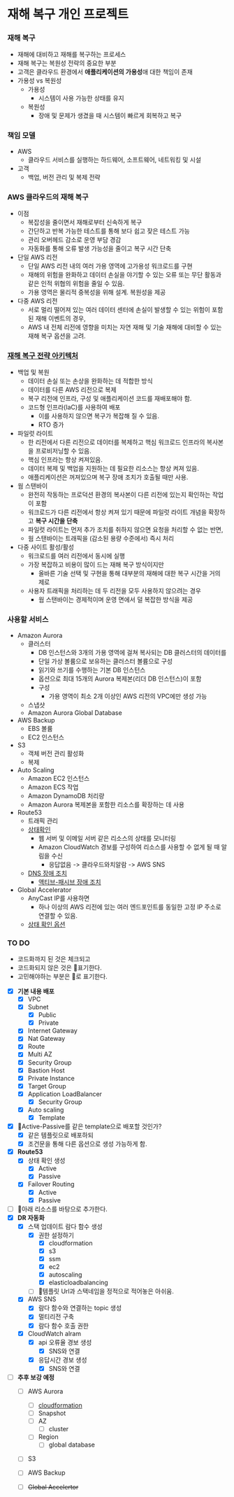 # 재해 복구 개인 프로젝트

### 재해 복구
- 재해에 대비하고 재해를 복구하는 프로세스
- 재해 복구는 복원성 전략의 중요한 부분
- 고객은 클라우드 환경에서 **애플리케이션의 가용성**애 대한 책임이 존재
- 가용성 vs 복원성
  - 가용성
    - 시스템이 사용 가능한 상태를 유지
  - 복원성
    - 장애 및 문제가 생겼을 때 시스템이 빠르게 회복하고 복구

### 책임 모델
- AWS
  - 클라우드 서비스를 실행하는 하드웨어, 소프트웨어, 네트워킹 및 시설
- 고객
  - 백업, 버전 관리 및 복제 전략

### AWS 클라우드의 재해 복구
- 이점
  - 복잡성을 줄이면서 재해로부터 신속하게 복구
  - 간단하고 반복 가능한 테스트를 통해 보다 쉽고 잦은 테스트 가능
  - 관리 오버헤드 감소로 운영 부담 경감
  - 자동화를 통해 오류 발생 가능성을 줄이고 복구 시간 단축
- 단일 AWS 리전
  - 단일 AWS 리전 내의 여러 가용 영역에 고가용성 워크로드를 구현
  - 재해의 위험을 완화하고 데이터 손실을 야기할 수 있는 오류 또는 무단 활동과 같은 인적 위협의 위험을 줄일 수 있음.
  - 가용 영역은 물리적 중복성을 위해 설계. 복원성을 제공
- 다중 AWS 리전
  - 서로 멀리 떨어져 있는 여러 데이터 센터에 손실이 발생할 수 있는 위험이 포함된 재해 이벤트의 경우, 
  - AWS 내 전체 리전에 영향을 미치는 자연 재해 및 기술 재해에 대비할 수 있는 재해 복구 옵션을 고려.

### [재해 복구 전략 아키텍처](https://docs.aws.amazon.com/ko_kr/whitepapers/latest/disaster-recovery-workloads-on-aws/disaster-recovery-options-in-the-cloud.html)
- 백업 및 복원
  - 데이터 손실 또는 손상을 완화하는 데 적합한 방식
  - 데이터를 다른 AWS 리전으로 복제
  - 복구 리전에 인프라, 구성 및 애플리케이션 코드를 재배포해야 함.
  - 코드형 인프라(IaC)를 사용하여 배포
    - 이를 사용하지 않으면 복구가 복잡해 질 수 있음.
    - RTO 증가
- 파일럿 라이트
  - 한 리전에서 다른 리전으로 데이터를 복제하고 핵심 워크로드 인프라의 복사본을 프로비저닝할 수 있음.
  - 핵심 인프라는 항상 켜져있음.
  - 데이터 복제 및 백업을 지원하는 데 필요한 리소스는 항상 켜져 있음.
  - 애플리케이션은 꺼져있으며 복구 장애 조치가 호출될 때만 사용.
- 웜 스탠바이
  -  완전히 작동하는 프로덕션 환경의 복사본이 다른 리전에 있는지 확인하는 작업이 포함
  -  워크로드가 다른 리전에서 항상 켜져 있기 때문에 파일럿 라이트 개념을 확장하고 **복구 시간을 단축**
  -  파일럿 라이트는 먼저 추가 조치를 취하지 않으면 요청을 처리할 수 없는 반면, 
  - 웜 스탠바이는 트래픽을 (감소된 용량 수준에서) 즉시 처리
- 다중 사이트 활성/활성
  - 워크로드를 여러 리전에서 동시에 실행
  - 가장 복잡하고 비용이 많이 드는 재해 복구 방식이지만 
    - 올바른 기술 선택 및 구현을 통해 대부분의 재해에 대한 복구 시간을 거의 제로
  - 사용자 트래픽을 처리하는 데 두 리전을 모두 사용하지 않으려는 경우 
    - 웜 스탠바이는 경제적이며 운영 면에서 덜 복잡한 방식을 제공

### 사용할 서비스
- Amazon Aurora
  - 클러스터
    - DB 인스턴스와 3개의 가용 영역에 걸쳐 복사되는 DB 클러스터의 데이터를 
    - 단일 가상 볼륨으로 보유하는 클러스터 볼륨으로 구성
    - 읽기와 쓰기를 수행하는 기본 DB 인스턴스
    - 옵션으로 최대 15개의 Aurora 복제본(리더 DB 인스턴스)이 포함
    - 구성
      - 가용 영역이 최소 2개 이상인 AWS 리전의 VPC에만 생성 가능
  - 스냅샷
  - Amazon Aurora Global Database
- AWS Backup
  - EBS 볼륨
  - EC2 인스턴스
- S3 
  - 객체 버전 관리 활성화
  - 복제
- Auto Scaling
  - Amazon EC2 인스턴스
  - Amazon ECS 작업
  - Amazon DynamoDB 처리량
  - Amazon Aurora 복제본을 포함한 리소스를 확장하는 데 사용
- Route53
  - 트래픽 관리
  - [상태확인](https://docs.aws.amazon.com/ko_kr/Route53/latest/DeveloperGuide/welcome-health-checks.html)
    - 웹 서버 및 이메일 서버 같은 리소스의 상태를 모니터링
    - Amazon CloudWatch 경보를 구성하여 리소스를 사용할 수 없게 될 때 알림을 수신
      - 응답없음 -> 클라우드와치알람 -> AWS SNS
  - [DNS 장애 조치](https://docs.aws.amazon.com/ko_kr/Route53/latest/DeveloperGuide/dns-failover.html)
    - [액티브-패시브 장애 조치](https://docs.aws.amazon.com/ko_kr/Route53/latest/DeveloperGuide/dns-failover-types.html)
- Global Accelerator
  - AnyCast IP를 사용하면 
    - 하나 이상의 AWS 리전에 있는 여러 엔드포인트를 동일한 고정 IP 주소로 연결할 수 있음.
  - [상태 확인 옵션](https://docs.aws.amazon.com/ko_kr/global-accelerator/latest/dg/about-endpoint-groups-health-check-options.html)

### TO DO
- 코드화까지 된 것은 체크되고
- 코드화되지 않은 것은 📌표기한다.
- 고민해야하는 부분은 📍로 표기한다.

- [x] **기본 내용 배포**
  - [x] VPC
  - [x] Subnet
    - [x] Public
    - [x] Private
  - [x] Internet Gateway
  - [x] Nat Gateway
  - [x] Route
  - [x] Multi AZ
  - [x] Security Group
  - [x] Bastion Host
  - [x] Private Instance
  - [x] Target Group
  - [x] Application LoadBalancer
    - [x] Security Group
  - [x] Auto scaling
    - [x] Template
- [x] 📍Active-Passive를 같은 template으로 배포할 것인가?
  - [x] 같은 템플릿으로 배포하되
  - [x] 조건문을 통해 다른 옵션으로 생성 가능하게 함.
- [x] **Route53**
  - [x] 상태 확인 생성
    - [x] Active
    - [x] Passive
  - [x] Failover Routing
    - [x] Active
    - [x] Passive
- [ ] 📍아래 리소스를 바탕으로 추가한다.
- [x] **DR 자동화**
  - [x] 스택 업데이트 람다 함수 생성
    - [x] 권한 설정하기
      - [x] cloudformation
      - [x] s3
      - [x] ssm
      - [x] ec2
      - [x] autoscaling
      - [x] elasticloadbalancing
    - [ ] 📍템플릿 Url과 스택네임을 정적으로 적어놓은 아쉬움.
  - [x] AWS SNS
    - [x] 람다 함수와 연결하는 topic 생성
    - [x] 멀티리전 구축
    - [x] 람다 함수 호출 권한
  - [x] CloudWatch alram
    - [x] api 오류율 경보 생성
      - [x] SNS와 연결
    - [x] 응답시간 경보 생성
      - [x] SNS와 연결
- [ ] **추후 보강 예정**
  - [ ] AWS Aurora
    - [ ] [cloudformation](https://docs.aws.amazon.com/ko_kr/AWSCloudFormation/latest/UserGuide/AWS_RDS.html)
    - [ ] Snapshot
    - [ ] AZ
      - [ ] cluster
    - [ ] Region
      - [ ] global database
  - [ ] S3
  - [ ] AWS Backup
  - [ ] ~~Global Accelertor~~

